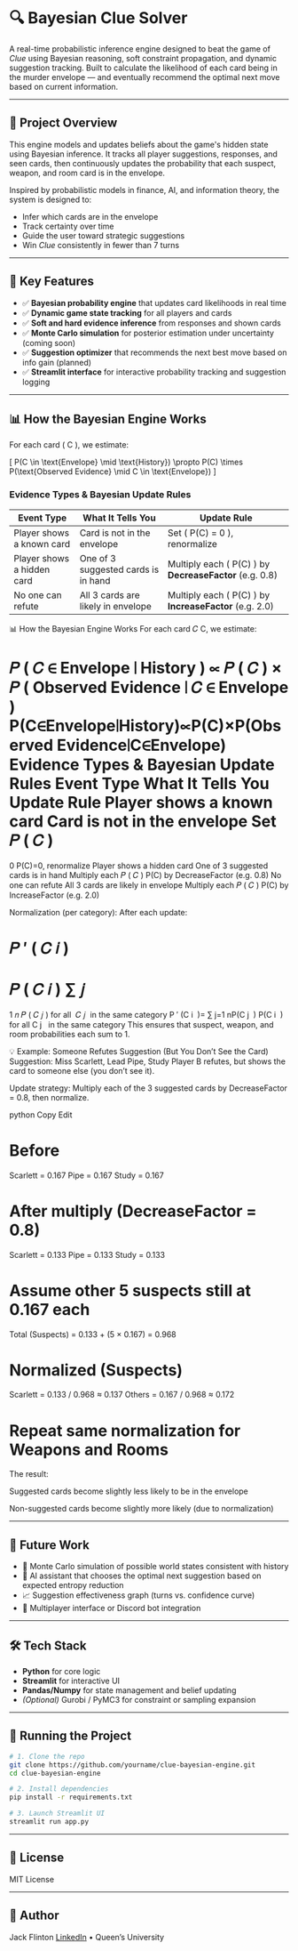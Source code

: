 # 🔍 Bayesian Clue Solver

A real-time probabilistic inference engine designed to beat the game of *Clue* using Bayesian reasoning, soft constraint propagation, and dynamic suggestion tracking. Built to calculate the likelihood of each card being in the murder envelope — and eventually recommend the optimal next move based on current information.

---

## 🧠 Project Overview

This engine models and updates beliefs about the game's hidden state using Bayesian inference. It tracks all player suggestions, responses, and seen cards, then continuously updates the probability that each suspect, weapon, and room card is in the envelope.

Inspired by probabilistic models in finance, AI, and information theory, the system is designed to:
- Infer which cards are in the envelope
- Track certainty over time
- Guide the user toward strategic suggestions
- Win *Clue* consistently in fewer than 7 turns

---

## 🧩 Key Features

- ✅ **Bayesian probability engine** that updates card likelihoods in real time  
- ✅ **Dynamic game state tracking** for all players and cards  
- ✅ **Soft and hard evidence inference** from responses and shown cards  
- ✅ **Monte Carlo simulation** for posterior estimation under uncertainty (coming soon)  
- ✅ **Suggestion optimizer** that recommends the next best move based on info gain (planned)  
- ✅ **Streamlit interface** for interactive probability tracking and suggestion logging

---

## 📊 How the Bayesian Engine Works

For each card \( C \), we estimate:

\[
P(C \in \text{Envelope} \mid \text{History}) \propto P(C) \times P(\text{Observed Evidence} \mid C \in \text{Envelope})
\]

### Evidence Types & Bayesian Update Rules

| Event Type                          | What It Tells You                                          | Update Rule                                                |
|------------------------------------|-------------------------------------------------------------|-------------------------------------------------------------|
| Player shows a known card          | Card is not in the envelope                                | Set \( P(C) = 0 \), renormalize                            |
| Player shows a hidden card         | One of 3 suggested cards is in hand                        | Multiply each \( P(C) \) by **DecreaseFactor** (e.g. 0.8)  |
| No one can refute                  | All 3 cards are likely in envelope                         | Multiply each \( P(C) \) by **IncreaseFactor** (e.g. 2.0)  |

📊 How the Bayesian Engine Works
For each card 
𝐶
C, we estimate:

𝑃
(
𝐶
∈
Envelope
∣
History
)
∝
𝑃
(
𝐶
)
×
𝑃
(
Observed Evidence
∣
𝐶
∈
Envelope
)
P(C∈Envelope∣History)∝P(C)×P(Observed Evidence∣C∈Envelope)
Evidence Types & Bayesian Update Rules
Event Type	What It Tells You	Update Rule
Player shows a known card	Card is not in the envelope	Set 
𝑃
(
𝐶
)
=
0
P(C)=0, renormalize
Player shows a hidden card	One of 3 suggested cards is in hand	Multiply each 
𝑃
(
𝐶
)
P(C) by DecreaseFactor (e.g. 0.8)
No one can refute	All 3 cards are likely in envelope	Multiply each 
𝑃
(
𝐶
)
P(C) by IncreaseFactor (e.g. 2.0)

Normalization (per category):
After each update:

𝑃
′
(
𝐶
𝑖
)
=
𝑃
(
𝐶
𝑖
)
∑
𝑗
=
1
𝑛
𝑃
(
𝐶
𝑗
)
for all 
𝐶
𝑗
 in the same category
P 
′
 (C 
i
​
 )= 
∑ 
j=1
n
​
 P(C 
j
​
 )
P(C 
i
​
 )
​
 for all C 
j
​
  in the same category
This ensures that suspect, weapon, and room probabilities each sum to 1.

💡 Example: Someone Refutes Suggestion (But You Don’t See the Card)
Suggestion: Miss Scarlett, Lead Pipe, Study
Player B refutes, but shows the card to someone else (you don’t see it).

Update strategy: Multiply each of the 3 suggested cards by DecreaseFactor = 0.8, then normalize.

python
Copy
Edit
# Before
Scarlett = 0.167
Pipe     = 0.167
Study    = 0.167

# After multiply (DecreaseFactor = 0.8)
Scarlett = 0.133
Pipe     = 0.133
Study    = 0.133

# Assume other 5 suspects still at 0.167 each
Total (Suspects) = 0.133 + (5 × 0.167) = 0.968

# Normalized (Suspects)
Scarlett = 0.133 / 0.968 ≈ 0.137
Others   = 0.167 / 0.968 ≈ 0.172

# Repeat same normalization for Weapons and Rooms
The result:

Suggested cards become slightly less likely to be in the envelope

Non-suggested cards become slightly more likely (due to normalization)

---

## 🧪 Future Work

* 🔄 Monte Carlo simulation of possible world states consistent with history
* 🧭 AI assistant that chooses the optimal next suggestion based on expected entropy reduction
* 📈 Suggestion effectiveness graph (turns vs. confidence curve)
* 👥 Multiplayer interface or Discord bot integration

---

## 🛠️ Tech Stack

* **Python** for core logic
* **Streamlit** for interactive UI
* **Pandas/Numpy** for state management and belief updating
* *(Optional)* Gurobi / PyMC3 for constraint or sampling expansion

---

## 🚀 Running the Project

```bash
# 1. Clone the repo
git clone https://github.com/yourname/clue-bayesian-engine.git
cd clue-bayesian-engine

# 2. Install dependencies
pip install -r requirements.txt

# 3. Launch Streamlit UI
streamlit run app.py
```

---

## 📜 License

MIT License

---

## 🧠 Author

Jack Flinton
[LinkedIn]([https://www.linkedin.com](https://github.com/alexxlevesque)) • Queen’s University
